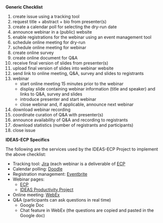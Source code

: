 **Generic Checklist**

1. create issue using a tracking tool
1. request title + abstract + bio from presenter(s)
1. create a calendar poll for selecting the dry-run date
1. announce webinar in a (public) website
1. enable registrations for the webinar using an event management tool
1. schedule online meeting for dry-run
1. schedule online meeting for webinar
1. create online survey
1. create online document for Q&A
1. receive final version of slides from presenter(s)
1. upload final version of slides into webinar website
1. send link to online meeting, Q&A, survey and slides to registrants
1. webinar
   * start online meeting 15 minutes prior to the webinar
   * display slide containing webinar information (title and speaker) and links to Q&A, survey and slides
   * introduce presenter and start webinar
   * close webinar and, if applicable, announce next webinar
1. download webinar recording
1. coordinate curation of Q&A  with presenter(s)
1. announce availability of Q&A and recording to registrants
1. download statistics (number of registrants and participants)
1. close issue

**IDEAS-ECP Specifics**

The following are the services used by the IDEAS-ECP Project to implement the above checklist:

* Tracking tool: [Jira](https://www.atlassian.com/software/jira) (each webinar is a deliverable of [ECP](https://www.exascaleproject.org/event)
* Calendar polling: [Doodle](https://doodle.com/)
* Registration management: [Eventbrite](https://www.eventbrite.com/)
* Webinar pages: 
  * [ECP](https://www.exascaleproject.org/event)
  * [IDEAS Productivity Project](https://ideas-productivity.org/events/hpc-best-practices-webinars)
* Online meeting: [WebEx](https://www.webex.com)
* Q&A (participants can ask questions in real time)
  * Google Doc 
  * Chat feature in WebEx (the questions are copied and pasted in the Google doc)
